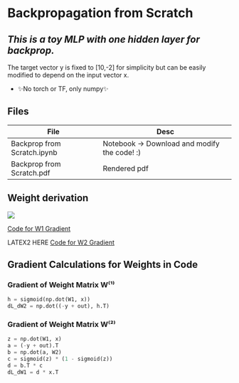 # Backpropagation from Scratch
## _This is a toy MLP with one hidden layer for backprop._
The target vector y is fixed to [10,-2] for simplicity but can be easily modified to depend on the input vector x.

- ✨No torch or TF,  only numpy✨

## Files

| File | Desc |
| ------ | ------ |
| Backprop from Scratch.ipynb | Notebook → Download and modify the code! :) |
| Backprop from Scratch.pdf  | Rendered pdf |

## Weight derivation

<img src="https://render.githubusercontent.com/render/math?math={\color{white} x = 2}">

[Code for W1 Gradient](#gradient-calculations-for-weights-in-code)

LATEX2 HERE
[Code for W2 Gradient](#gradient-calculations-for-weights-in-code)

## Gradient Calculations for Weights in Code

### Gradient of Weight Matrix W⁽¹⁾

```py
h = sigmoid(np.dot(W1, x))
dL_dW2 = np.dot((-y + out), h.T)
```

### Gradient of Weight Matrix W⁽²⁾

```py
z = np.dot(W1, x)
a = (-y + out).T
b = np.dot(a, W2)
c = sigmoid(z) * (1 - sigmoid(z))
d = b.T * c
dL_dW1 = d * x.T
```
